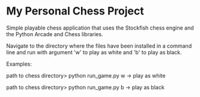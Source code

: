 # My Personal Chess Project

Simple playable chess application that uses the Stockfish chess engine and the Python Arcade and Chess libraries.

Navigate to the directory where the files have been installed in a command line and run with argument 'w' to play as white and 'b' to play as black.

Examples:

path to chess directory> python run_game.py w -> play as white

path to chess directory> python run_game.py b -> play as black
